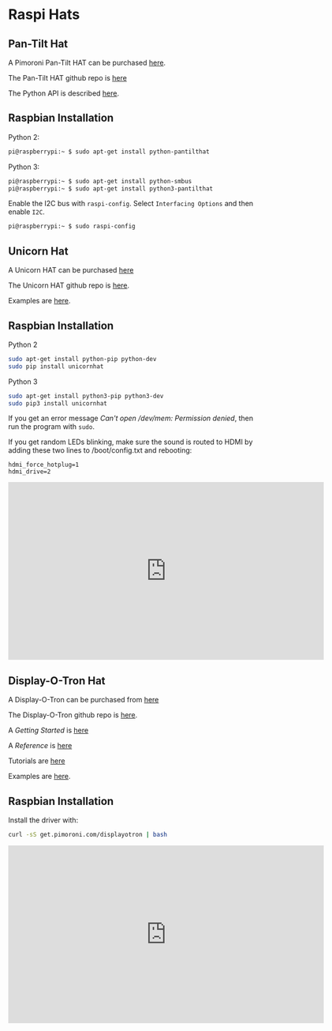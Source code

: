 # Raspi Hats

## Pan-Tilt Hat 

A Pimoroni Pan-Tilt HAT can be purchased 
[here](https://shop.pimoroni.com/products/pan-tilt-hat).

The Pan-Tilt HAT github repo is [here](https://github.com/pimoroni/pantilt-hat)

The Python API is described [here](http://docs.pimoroni.com/pantilthat/).

## Raspbian Installation

Python 2:
```bash
pi@raspberrypi:~ $ sudo apt-get install python-pantilthat
```

Python 3:
```bash
pi@raspberrypi:~ $ sudo apt-get install python-smbus
pi@raspberrypi:~ $ sudo apt-get install python3-pantilthat
```

Enable the I2C bus with `raspi-config`.
Select `Interfacing Options` and then enable `I2C`.

```bash
pi@raspberrypi:~ $ sudo raspi-config
```

## Unicorn Hat 

A Unicorn HAT can be purchased 
[here](https://shop.pimoroni.com/products/unicorn-hat)

The Unicorn HAT github repo is [here](https://github.com/pimoroni/unicorn-hat).

Examples are [here](https://github.com/pimoroni/unicorn-hat/tree/master/examples).

## Raspbian Installation

Python 2
```bash
sudo apt-get install python-pip python-dev
sudo pip install unicornhat
```

Python 3
```bash
sudo apt-get install python3-pip python3-dev
sudo pip3 install unicornhat
```

If you get an error message *Can't open /dev/mem: Permission denied*, then run the program with `sudo`.

If you get random LEDs blinking, make sure the sound is routed to HDMI by
adding these two lines to /boot/config.txt and rebooting:

```
hdmi_force_hotplug=1
hdmi_drive=2
```

<iframe src="https://player.vimeo.com/video/105482682" width="640" height="360" frameborder="0" webkitallowfullscreen mozallowfullscreen allowfullscreen></iframe>

## Display-O-Tron Hat 

A Display-O-Tron can be purchased from [here](https://www.adafruit.com/products/2694)

The Display-O-Tron github repo is [here](https://github.com/pimoroni/dot3k).

A *Getting Started* is [here](https://learn.pimoroni.com/tutorial/display-o-tron/getting-started-with-display-o-tron)

A *Reference* is [here](https://github.com/pimoroni/dot3k/blob/master/documentation/REFERENCE.md)

Tutorials are [here](https://learn.pimoroni.com/?tag=display-o-tron)

Examples are [here](https://github.com/pimoroni/dot3k/tree/master/examples).

## Raspbian Installation

Install the driver with:
```bash
curl -sS get.pimoroni.com/displayotron | bash
```

<iframe src="https://player.vimeo.com/video/105573800" width="640" height="360" frameborder="0" webkitallowfullscreen mozallowfullscreen allowfullscreen></iframe>

